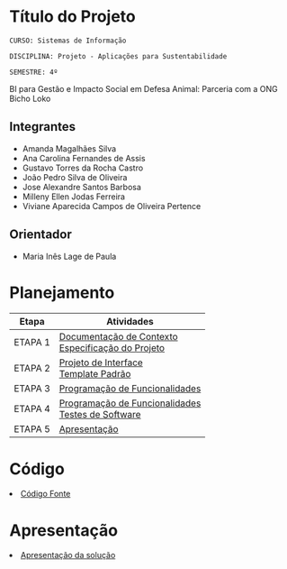 # Título do Projeto

`CURSO: Sistemas de Informação`

`DISCIPLINA: Projeto - Aplicações para Sustentabilidade`

`SEMESTRE: 4º`

BI para Gestão e Impacto Social em Defesa Animal: Parceria com a ONG Bicho Loko

## Integrantes

- Amanda Magalhães Silva
- Ana Carolina Fernandes de Assis
- Gustavo Torres da Rocha Castro
- João Pedro Silva de Oliveira
- Jose Alexandre Santos Barbosa
- Milleny Ellen Jodas Ferreira
- Viviane Aparecida Campos de Oliveira Pertence

## Orientador

- Maria Inês Lage de Paula

# Planejamento

|  Etapa  | Atividades                                                                                          |
| :-----: | --------------------------------------------------------------------------------------------------- |
| ETAPA 1 | [Documentação de Contexto](docs/context.md) <br> [Especificação do Projeto](docs/especification.md) |
| ETAPA 2 | [Projeto de Interface](docs/interface.md) <br> [Template Padrão](docs/template.md)                  |
| ETAPA 3 | [Programação de Funcionalidades](docs/development.md)                                               |
| ETAPA 4 | [Programação de Funcionalidades](docs/development.md) <br> [Testes de Software ](docs/tests.md)     |
| ETAPA 5 | [Apresentação](presentation/README.md)                                                              |

# Código

<li><a href="src/README.md"> Código Fonte</a></li>

# Apresentação

<li><a href="presentation/README.md"> Apresentação da solução</a></li>
